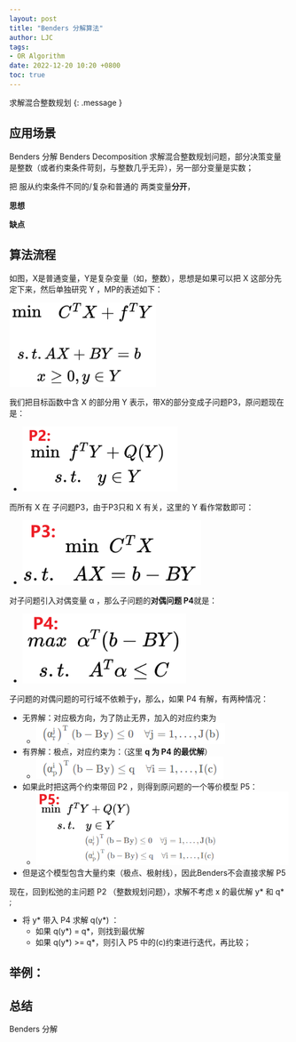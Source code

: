 ```yaml
---
layout: post
title: "Benders 分解算法"
author: LJC
tags:
- OR Algorithm
date: 2022-12-20 10:20 +0800
toc: true
---
```


求解混合整数规划
{: .message }

## 应用场景

Benders 分解 Benders Decomposition 求解混合整数规划问题，部分决策变量是整数（或者约束条件苛刻，与整数几乎无异），另一部分变量是实数；

把 服从约束条件不同的/复杂和普通的 两类变量**分开**，


**思想**

**缺点**

## 算法流程

如图，X是普通变量，Y是复杂变量（如，整数），思想是如果可以把 X 这部分先定下来，然后单独研究 Y ，MP的表述如下：

![bd-1.png](/images/or/bd-1.png)

我们把目标函数中含 X 的部分用 Y 表示，带X的部分变成子问题P3，原问题现在是：
- ![bd-2.png](/images/or/bd-2.png)

而所有 X 在 子问题P3，由于P3只和 X 有关，这里的 Y 看作常数即可：
- ![bd-3.png](/images/or/bd-3.png)

对子问题引入对偶变量 α ，那么子问题的**对偶问题 P4**就是：
- ![bd-4.png](/images/or/bd-4.png)

子问题的对偶问题的可行域不依赖于y，那么，如果 P4 有解，有两种情况：
- 无界解：对应极方向，为了防止无界，加入的对应约束为
    - ![bd-5.png](/images/or/bd-5.png)
- 有界解：极点，对应约束为：（这里 **q 为 P4 的最优解**）
    - ![bd-6.png](/images/or/bd-6.png)
- 如果此时把这两个约束带回 P2 ，则得到原问题的一个等价模型 P5：
    - ![bd-7.png](/images/or/bd-7.png)
- 但是这个模型包含大量约束（极点、极射线），因此Benders不会直接求解 P5 

现在，回到松弛的主问题 P2 （整数规划问题），求解不考虑 x 的最优解 y* 和 q* ;

- 将 y* 带入 P4 求解 q(y*) ：
    - 如果 q(y*) = q*，则找到最优解
    - 如果 q(y*) >= q*，则引入 P5 中的(c)约束进行迭代，再比较；


## 举例：


## 总结

Benders 分解